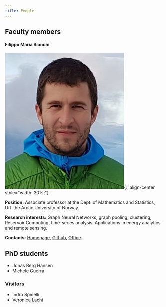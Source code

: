 ```yaml
---
title: People
---
```


## Faculty members

#### Filippo Maria Bianchi

![Filippo Maria Bianchi](figs\filippo_bianchi.jpg "filippo maria bianchi"){: .align-center style="width: 30%;"}

**Position:** Associate professor at the Dept. of Mathematics and Statistics, UiT the Arctic University of Norway.

**Research interests:** Graph Neural Networks, graph pooling, clustering, Reservoir Computing, time-series analysis. Applications in energy analytics and remote sensing.

**Contacts:** [Homepage](https://sites.google.com/view/filippombianchi/home), [Github](https://github.com/FilippoMB), [Office](https://use.mazemap.com/#v=1&zlevel=4&center=18.987371,69.680943&zoom=18&campusid=5&sharepoitype=poi&sharepoi=825410).

## PhD students

- Jonas Berg Hansen
- Michele Guerra


### Visitors

- Indro Spinelli
- Veronica Lachi